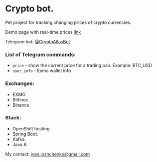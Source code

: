 # Crypto bot.

Pet project for tracking changing prices of crypto currencies.

Demo page  with real-time prices [link](https://bot-crypto-bot.a3c1.starter-us-west-1.openshiftapps.com/)

Telegram bot: [@CryptoAtlasBot](https://t.me/CryptoAtlasBot)

### List of Telegram commands:
- `price` - show the current price for a trading pair. Example: BTC_USD
- `user_info` - Exmo wallet info

### Exchanges:
- EXMO
- Bitfinex
- Binance

### Stack:
 - OpenShift hosting.
 - Spring Boot.
 - Kafka.
 - Java 8.
 
 My contact: ivan.ioshchenko@gmail.com
 